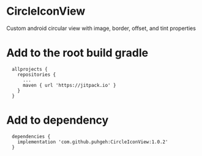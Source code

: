 # CircleIconView
Custom android circular view with image, border, offset, and tint properties

# Add to the root build gradle
```
  allprojects {
    repositories {
      ...
      maven { url 'https://jitpack.io' }
    }
  } 
```

# Add to dependency
```
  dependencies {
    implementation 'com.github.puhgeh:CircleIconView:1.0.2'
  }
```
